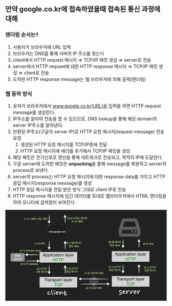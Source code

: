 ## 만약 google.co.kr에 접속하였을때 접속된 통신 과정에 대해

### 렌더링 순서는?

1. 사용자가 브라우저에 URL 입력
2. 브라우저는 DNS를 통해 서버의 IP 주소를 찾는다
3. client에서 HTTP request 메시지 ⇒ TCP/IP 패킷 생성 ⇒ server로 전송
4. server에서 HTTP requset에 대한 HTTP response 메시지 ⇒ TCP/IP 패킷 생성 ⇒ client로 전송
5. 도착한 HTTP response message는 웹 브라우저에 의해 출력(렌더링)

### 웹 동작 방식

1. 유저가 브라우저에서 www.google.co.kr(URL)을 입력을 하면 HTTP request message를 생성한다.
2. IP주소를 알아야 전송을 할 수 있으므로, DNS lookup을 통해 해당 domain의 server IP주소를 알아낸다.
3. 반환된 IP주소(구글의 server IP)로 HTTP 요청 메시지(request message) 전송 요청
   1. 생성된 HTTP 요청 메시지를 TCP/IP층에 전달
   2. HTTP 요청 메시지에 헤더를 추가해서 TCP/IP 패킷을 생성
4. 해당 패킷은 전기신호로 랜선을 통해 네트워크로 전송되고, 목적지 IP에 도달한다.
5. 구글 server에 도착한 패킷은 **unpacking**을 통해 message를 복원하고 server의 process로 보낸다.
6. server의 process는 HTTP 요청 메시지에 대한 response data를 가지고 HTTP 응답 메시지(response message)를 생성
7. HTTP 응답 메시지를 전달 받은 방식 그대로 client IP로 전송
8. HTTP response 메시지에 담긴 데이터를 토대로 웹브라우저에서 HTML 렌더링을 하여 모니터에 검색창이 보여진다.

![](./images/웹통신과정.png)
